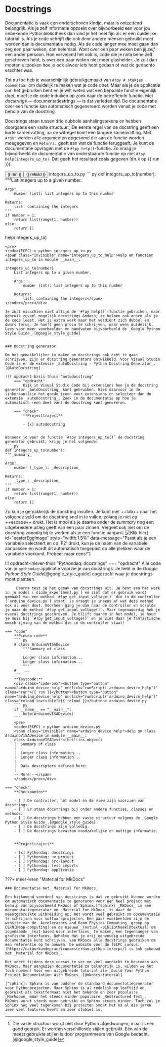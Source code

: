 # Docstrings
Documentatie is vaak een onderschoven kindje, maar is ontzettend belangrijk. Als je zelf informatie opzoekt over bijvoorbeeld een voor jou onbekende Pythonbibliotheek dan vind je het heel fijn als er een duidelijke tutorial is. Als je code schrijft die ook door andere mensen gebruikt moet worden dan is documentatie nodig. Als de code langer mee moet gaan dan zeg een paar weken, dan helemaal. Want over een paar weken ben jij _zelf_ een ander persoon. Hoe vervelend het ook is, code die je nota bene zelf geschreven hebt, is over een paar weken niet meer glashelder. Je zult dan moeten uitzoeken hoe je ook alweer iets hebt gedaan of wat de gedachte erachter was.

Tot nu toe heb je waarschijnlijk gebruikgemaakt van `#!py # stukjes commentaar` om duidelijk te maken wat je code doet. Maar als je de applicatie aan het gebruiken bent en je wilt weten wat een bepaalde functie eigenlijk doet, moet je de code induiken op zoek naar de betreffende functie. Met _docstrings_ &mdash; documentatiestrings &mdash; is dat verleden tijd. De documentatie over een functie kan automatisch gegenereerd worden vanuit je code met behulp van de docstring. 

Docstrings staan tussen drie dubbele aanhalingstekens en hebben doorgaans een vaste structuur:[^style-guide] De eerste regel van de docstring geeft een korte samenvatting, na de witregel komt een langere samenvatting. Met `Args:` worden alle argumenten opgesomd die aan de functie worden meegegeven en `Returns:` geeft aan wat de functie teruggeeft. Je kunt de documentatie opvragen met de `#!py help()`-functie. Zo vraag je bijvoorbeeld de documentatie van onderstaande functie op met `#!py help(integers_up_to)`. Dat geeft het resultaat zoals gegeven (druk op {{ run }}).

[^style-guide]: Die vaste structuur wordt niet door Python afgedwongen, maar is een goed gebruik. Er worden verschillende stijlen gebruikt. Eén van de meest gebruikte stijlen is door programmeurs van Google bedacht.[@google_style_guide]

<div class="code-box"><button type="button" name="integers_up_to_help" onclick="runScript('integers_up_to_help')" class="run">{{ run }}</button><button type="button" name="integers_up_to_help" onclick="runScript('integers_up_to_help')" class="reload invisible">{{ reload }}</button> integers_up_to.py
``` py
def integers_up_to(number):
    """List integers up to a given number.

    Args:
        number (int): list integers up to this number

    Returns:
        list: containing the integers
    """
    if number > 1:
        return list(range(1, number))
    else:
        return []


help(integers_up_to)
```
<pre>
<code>(ECPC) > python integers_up_to.py
<span class="invisible" name="integers_up_to_help">Help on function integers_up_to in module __main__:
    
integers_up_to(number)
    List integers up to a given number.

    Args:
        number (int): list integers up to this number

    Returns:
        list: containing the integers</span>
</code></pre></div>

Je zult misschien niet altijd de `#!py help()`-functie gebruiken, maar gebruik zoveel mogelijk docstrings &mdash; ze helpen ook enorm als je de code leest. Het is extra werk maar het verdient zich dubbel en dwars terug. Je hoeft geen proza te schrijven, maar wees duidelijk. Lees voor meer voorbeelden en handvaten bijvoorbeeld de _Google Python Style Guide_.[@google_style_guide]


### Docstring generator

Om het gemakkelijker te maken om docstrings ook écht te gaan schrijven, zijn er docstring generators ontwikkeld. Voor Visual Studio Code is er de extensie _autoDocstring - Python Docstring Generator_.[@AutoDocstring]

!!! opdracht-basis-thuis "autodocstring"
    === "opdracht" 
        Kijk in Visual Studio Code bij extensions hoe je de docstring generator _autoDocstring_ kunt gebruiken. Kies daarvoor in de linkerkantlijn het goede icoon voor extensions en selecteer dan de extensie _autoDocstring_. Zoek in de documentatie op hoe je automatisch (een deel van) de docstring kunt genereren.

    === "check"
        **Projecttraject**

        - [x] autodocstring


Wanneer je voor de functie `#!py integers_up_to()` de docstring generator gebruikt, krijg je het volgende:
``` py
def integers_up_to(number):
"""_summary_

Args:
    number (_type_): _description_

Returns:
    _type_: _description_
"""
if number > 1:
    return list(range(1, number))
else:
    return []
```

Zo kun je gemakkelijk de docstring invullen. Je kunt met ++tab++ naar het volgende veld om de docstring snel in te vullen, zolang je niet op ++escape++ drukt. Het is mooi als je daarna onder de _summary_ nog een uitgebreidere uitleg geeft van een paar zinnen. Vergeet ook niet om de docstring zonodig bij te werken als je een functie aanpast. ![Klik hier](assets/eastereggs/ECPC-silver.svg){: id="easterEggImage" style="width:1.5%" data-message="Pssst als je een variabele selecteert en op 'F2' drukt, kun je de naam van de variabele aanpassen en wordt dit automatisch toegepast op alle plekken waar de variabele voorkomt. Probeer maar eens!"}


!!! opdracht-inlever-thuis "Pythondaq: docstrings"
    === "opdracht"
         Alle code van je `pythondaq`-applicatie voorzie je van docstrings. Je hebt in de _Google Python Style Guide_[@google_style_guide] opgezocht waar je docstrings moet plaatsen. 
         
         Daarna test je het gemak van docstrings uit. Je bent aan het werk in je model (`diode_experiment.py`) en ziet dat er gebruik wordt gemaakt van een method `#!py get_input_voltage()` die in de controller (`arduino_device.py`) staat. Je vraagt je ineens af wat deze method ook al weer doet. Voorheen ging je dan naar de controller en scrolde je naar de method `#!py get_input_voltage()`. Maar tegenwoordig heb je overal docstrings geschreven. Je blijft daarom in het model, je houd je muis bij `#!py get_input_voltage()` en je ziet daar je fantastische omschrijving van de method die in de controller staat! 

    === "code"
        **Pseudo-code**
        ``` py
        # class ArduinoVISADevice
            """Summary of class

            Longer class information...
            Longer class information...
            """
        #   ...
        ```
        **Testcode:**
        <div class="code-box"><button type="button" name="arduino_device_help" onclick="runScript('arduino_device_help')" class="run">{{ run }}</button><button type="button" name="arduino_device_help" onclick="runScript('arduino_device_help')" class="reload invisible">{{ reload }}</button> arduino_device.py
        ``` py
        if __name__ == "__main__":
            help(ArduinoVISADevice)
        ```
        <pre>
        <code>(ECPC) > python arduino_device.py
        <span class="invisible" name="arduino_device_help">Help on class ArduinoVISADevice in module __main__:
        class ArduinoVISADevice(builtins.object)
        |  Summary of class
        |
        |  Longer class information...
        |  Longer class information...
        |
        |  Data descriptors defined here:
        |
        -- More --</span>
        </code></pre></div>     
        
    === "check"
        **Checkpunten**

        - [ ] De controller, het model én de view zijn voorzien van docstrings.
        - [ ] Er staan docstrings bij onder andere functies, classes en methods.
        - [ ] De docstrings hebben een vaste structuur volgens de _Google Python Style Guide_.[@google_style_guide]
        - [ ] De docstrings zijn volledig.
        - [ ] De docstrings bevatten noodzakelijke en nuttige informatie.


        **Projecttraject**

        - [x] Pythondaq: docstrings
        - [ ] Pythondaq: uv project
        - [ ] Pythondaq: src-layout
        - [ ] Pythondaq: test imports
        - [ ] Pythondaq: applicatie


???+ meer-leren "Material for MkDocs"

    ### Documentatie met _Material for MkDocs_

    Een bijkomend voordeel van docstrings is dat ze gebruikt kunnen worden om automatisch documentatie te genereren voor een heel project met behulp van bijvoorbeeld MkDocs of Sphinx.[^sphinx] _MkDocs_ is een documentatiegenerator en _Material for MkDocs_ is daar de meestgebruikte uitbreiding op. Het wordt veel gebruikt om documentatie te schrijven voor softwareprojecten. Een paar voorbeelden zijn de website van de _Accelerators and Beam Physics Computing_ groep op CERN[@abp-computing] en de nieuwe _Textual_-bibliotheek[@textual] om zogenaamde _text-based user interfaces_ te maken, een tegenhanger van grafische interfaces. Behalve dat je vrij eenvoudig uitgebreide documentatie kunt schrijven, kan MkDocs alle docstrings gebruiken om een referentie op te bouwen. De website voor de [ECPC cursus](https://natuurkundepracticumamsterdam.github.io/ecpc/) is ook gebouwd met _Material for MkDocs_.

    Het voert tijdens deze cursus te ver om veel aandacht te besteden aan MkDocs. Maar aangezien documentatie zo belangrijk is, wilden we het toch noemen! Voor een uitgebreide tutorial zie _Build Your Python Project Documentation With MkDocs_.[@mkdocs-tutorial]

    [^sphinx]: Sphinx is van oudsher de standaard documentatiegenerator voor Pythonprojecten. Maar Sphinx is al redelijk op leeftijd en gebruikt als tekstformaat niet het bekende en zeer populaire _Markdown_ maar het steeds minder populaire _Restructured Text_. MkDocs wordt steeds meer gebruikt en Sphinx steeds minder. Toch zul je Sphinx nog veel tegenkomen bij projecten omdat het na al die jaren zeer veel features heeft en zeer stabiel is.